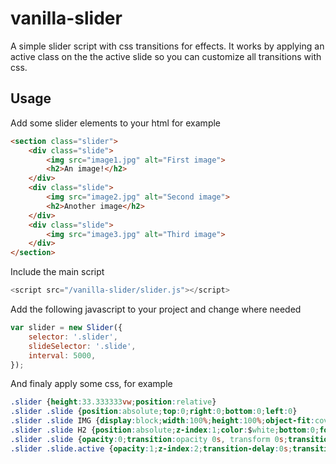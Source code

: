 # vanilla-slider
A simple slider script with css transitions for effects. It works by applying an active class on the the active slide so you can customize all transitions with css.

## Usage
Add some slider elements to your html for example
```html
<section class="slider">
    <div class="slide">
        <img src="image1.jpg" alt="First image">
        <h2>An image!</h2>
    </div>
    <div class="slide">
        <img src="image2.jpg" alt="Second image">
        <h2>Another image</h2>
    </div>
    <div class="slide">
        <img src="image3.jpg" alt="Third image">
    </div>
</section>
```
Include the main script
```js
<script src="/vanilla-slider/slider.js"></script>
```
Add the following javascript to your project and change where needed
```js
var slider = new Slider({
    selector: '.slider',
    slideSelector: '.slide',
    interval: 5000,
});
```
And finaly apply some css, for example
```css
.slider {height:33.333333vw;position:relative}
.slider .slide {position:absolute;top:0;right:0;bottom:0;left:0}
.slider .slide IMG {display:block;width:100%;height:100%;object-fit:cover}
.slider .slide H2 {position:absolute;z-index:1;color:$white;bottom:0;font-size:3vw;padding:1vw}
.slider .slide {opacity:0;transition:opacity 0s, transform 0s;transition-delay:1s;z-index:1}
.slider .slide.active {opacity:1;z-index:2;transition-delay:0s;transition:opacity 1s, transform 1s}
```

